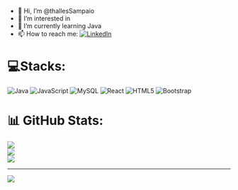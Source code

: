 - 👋 Hi, I’m @thallesSampaio
- 👀 I’m interested in 
- 🌱 I’m currently learning Java
- 📫 How to reach me: [![LinkedIn](https://img.shields.io/badge/LinkedIn-%230077B5.svg?logo=linkedin&logoColor=white)](https://linkedin.com/in/https://www.linkedin.com/in/thallessampaio/) 

<!---
ThallesSampaio/ThallesSampaio is a ✨ special ✨ repository because its `README.md` (this file) appears on your GitHub profile.
You can click the Preview link to take a look at your changes.
--->


# 💻Stacks:
![Java](https://img.shields.io/badge/java-%23ED8B00.svg?style=for-the-badge&logo=openjdk&logoColor=white) ![JavaScript](https://img.shields.io/badge/javascript-%23323330.svg?style=for-the-badge&logo=javascript&logoColor=%23F7DF1E) ![MySQL](https://img.shields.io/badge/mysql-%2300000f.svg?style=for-the-badge&logo=mysql&logoColor=white) ![React](https://img.shields.io/badge/react-%2320232a.svg?style=for-the-badge&logo=react&logoColor=%2361DAFB) ![HTML5](https://img.shields.io/badge/html5-%23E34F26.svg?style=for-the-badge&logo=html5&logoColor=white) ![Bootstrap](https://img.shields.io/badge/bootstrap-%238511FA.svg?style=for-the-badge&logo=bootstrap&logoColor=white)
# 📊 GitHub Stats:
![](https://github-readme-stats.vercel.app/api?username=thallesSampaio&theme=react&hide_border=true&include_all_commits=true&count_private=true)<br/>
![](https://github-readme-streak-stats.herokuapp.com/?user=thallesSampaio&theme=react&hide_border=true)<br/>
![](https://github-readme-stats.vercel.app/api/top-langs/?username=thallesSampaio&theme=react&hide_border=true&include_all_commits=true&count_private=true&layout=compact)

---
[![](https://visitcount.itsvg.in/api?id=thallesSampaio&icon=0&color=0)](https://visitcount.itsvg.in)

<!-- Proudly created with GPRM ( https://gprm.itsvg.in ) -->
